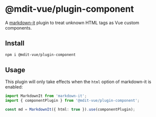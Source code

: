 # @mdit-vue/plugin-component

A [markdown-it](https://github.com/markdown-it/markdown-it) plugin to treat unknown HTML tags as Vue custom components.

## Install

```sh
npm i @mdit-vue/plugin-component
```

## Usage

This plugin will only take effects when the `html` option of markdown-it is enabled:

```ts
import MarkdownIt from 'markdown-it';
import { componentPlugin } from '@mdit-vue/plugin-component';

const md = MarkdownIt({ html: true }).use(componentPlugin);
```
